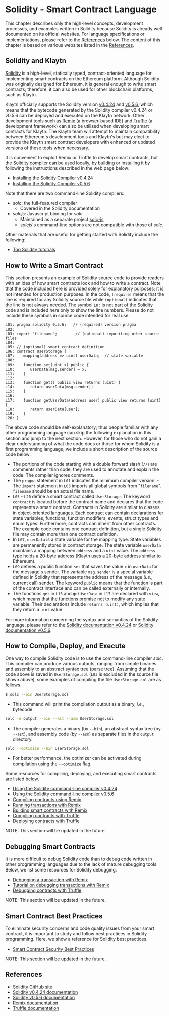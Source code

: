 # Solidity - Smart Contract Language <a id="solidity-smart-contract-language"></a>

This chapter describes only the high-level concepts, development processes, and examples written in Solidity because Solidity is already well documented on its official websites. For language specifications or implementations, please refer to the [References](#references) below. The content of this chapter is based on various websites listed in the [References](#references).

## Solidity and Klaytn <a id="solidity-and-klaytn"></a>

[Solidity](https://github.com/ethereum/solidity) is a high-level, statically typed, contract-oriented language for implementing smart contracts on the Ethereum platform. Although Solidity was originally designed for Ethereum, it is general enough to write smart contracts; therefore, it can also be used for other blockchain platforms, such as Klaytn.

Klaytn officially supports the Solidity version [v0.4.24](https://github.com/ethereum/solidity/releases/tag/v0.4.24) and [v0.5.6](https://github.com/ethereum/solidity/releases/tag/v0.5.6), which means that the bytecode generated by the Solidity compiler v0.4.24 or v0.5.6 can be deployed and executed on the Klaytn network. Other development tools such as [Remix](https://remix.ethereum.org/) \(a browser-based IDE\) and [Truffle](https://github.com/trufflesuite/truffle) \(a development framework\) can also be utilized when developing smart contracts for Klaytn. The Klaytn team will attempt to maintain compatibility between Ethereum's development tools and Klaytn's but may elect to provide the Klaytn smart contract developers with enhanced or updated versions of those tools when necessary.

It is convenient to exploit Remix or Truffle to develop smart contracts, but the Solidity compiler can be used locally, by building or installing it by following the instructions described in the web page below:

* [Installing the Solidity Compiler v0.4.24](https://solidity.readthedocs.io/en/v0.4.24/installing-solidity.html)
* [Installing the Solidity Compiler v0.5.6](https://solidity.readthedocs.io/en/v0.5.6/installing-solidity.html)

Note that there are two command-line Solidity compilers:

* _solc_: the full-featured compiler
  * Covered in the Solidity documentation
* _solcjs_: Javascript binding for _solc_
  * Maintained as a separate project [solc-js](https://github.com/ethereum/solc-js)
  * _solcjs_'s command-line options are not compatible with those of _solc_.

Other materials that are useful for getting started with Solidity include the following:

* [Top Solidity tutorials](https://medium.com/coinmonks/top-solidity-tutorials-4e7adcacced8)

## How to Write a Smart Contract <a id="how-to-write-a-smart-contract"></a>

This section presents an example of Solidity source code to provide readers with an idea of how smart contracts look and how to write a contract. Note that the code included here is provided solely for explanatory purposes; it is not intended for production purposes. In the code, `(require)` means that the line is required for any Solidity source file while `(optional)` indicates that the line is not always needed. The symbol `Ln:` is not part of the Solidity code and is included here only to show the line numbers. Please do not include these symbols in source code intended for real use.

```text
L01: pragma solidity 0.5.6;   // (required) version pragma
L02:
L03: import "filename";        // (optional) imporiting other source files
L04:
L05: // (optional) smart contract definition
L06: contract UserStorage {
L07:    mapping(address => uint) userData;  // state variable
L08:
L09:    function set(uint x) public {
L10:       userData[msg.sender] = x;
L11:    }
L12:
L13:    function get() public view returns (uint) {
L14:       return userData[msg.sender];
L15:    }
L16:
L17:    function getUserData(address user) public view returns (uint) {
L18:       return userData[user];
L19:    }
L20: }
```

The above code should be self-explanatory; thus people familiar with any other programming language can skip the following explanation in this section and jump to the next section. However, for those who do not gain a clear understanding of what the code does or those for whom Solidity is a first programming language, we include a short description of the source code below:

* The portions of the code starting with a double forward slash \(`//`\) are comments rather than code; they are used to annotate and explain the code.  The compiler ignores comments.
* The `pragma` statement in `L01` indicates the minimum compiler version.  - The `import` statement in `L03` imports all global symbols from "`filename`".  `filename` should be an actual file name.
* `L05` - `L20` define a smart contract called `UserStorage`.  The keyword `contract` is located before the contract name and declares that the code represents a smart contract.  Contracts in Solidity are similar to classes in object-oriented languages.  Each contract can contain declarations for state variables, functions, function modifiers, events, struct types and enum types.  Furthermore, contracts can inherit from other contracts.  The example code contains one contract definition, but a single Solidity file may contain more than one contract definition.
* In `L07`, `userData` is a state variable for the mapping type.  State variables are permanently stored in contract storage.  The state variable `userData` maintains a mapping between `address` and a `uint` value.  The `address` type holds a 20-byte address \(Klaytn uses a 20-byte address similar to Ethereum\).
* `L09` defines a public function `set` that saves the value `x` in `userData` for the message's sender.  The variable `msg.sender` is a special variable defined in Solidity that represents the address of the message \(_i.e._, current call\) sender.  The keyword `public` means that the function is part of the contract interface and can be called externally or internally.
* The functions `get` in `L13` and `getUserData` in `L17` are declared with `view`, which means that the functions promise not to modify any state variable.  Their declarations include `returns (uint)`, which implies that they return a `uint` value.

For more information concerning the syntax and semantics of the Solidity language, please refer to the [Solidity documentation v0.4.24](https://solidity.readthedocs.io/en/v0.4.24/solidity-in-depth.html) or [Solidity documentation v0.5.6](https://solidity.readthedocs.io/en/v0.5.6/solidity-in-depth.html).

## How to Compile, Deploy, and Execute <a id="how-to-compile-deploy-and-execute"></a>

One way to compile Solidity code is to use the command-line compiler _solc_. This compiler can produce various outputs, ranging from simple binaries and assembly to an abstract syntax tree \(parse tree\). Assuming that the code above is saved in `UserStorage.sol` \(`L03` is excluded in the source file shown above\), some examples of compiling the file `UserStorage.sol` are as follows.

```bash
$ solc --bin UserStorage.sol
```

* This command will print the compilation output as a binary, _i.e._, bytecode.

```bash
solc -o output --bin --ast --asm UserStorage.sol
```

* The compiler generates a binary \(by `--bin`\), an abstract syntax tree \(by `--ast`\), and assembly code \(by `--asm`\) as separate files in the `output` directory.

```bash
solc --optimize --bin UserStorage.sol
```

* For better performance, the optimizer can be activated during compilation using the `--optimize` flag.

Some resources for compiling, deploying, and executing smart contracts are listed below.

* [Using the Solidity command-line compiler v0.4.24](https://solidity.readthedocs.io/en/v0.4.24/using-the-compiler.html)
* [Using the Solidity command-line compiler v0.5.6](https://solidity.readthedocs.io/en/v0.5.6/using-the-compiler.html)
* [Compiling contracts using Remix](https://remix.readthedocs.io/en/stable/compile_tab.html)
* [Running transactions with Remix](https://remix.readthedocs.io/en/stable/run_tab.html)
* [Building smart contracts with Remix](https://remix.readthedocs.io/en/stable/workshop_Building_smart_contracts_with_Remix.html)
* [Compiling contracts with Truffle](https://truffleframework.com/docs/truffle/getting-started/compiling-contracts)
* [Deploying contracts with Truffle](https://truffleframework.com/docs/truffle/getting-started/running-migrations)

NOTE: This section will be updated in the future.

## Debugging Smart Contracts <a id="debugging-smart-contracts"></a>

It is more difficult to debug Solidity code than to debug code written in other programming languages due to the lack of mature debugging tools. Below, we list some resources for Solidity debugging.

* [Debugging a transaction with Remix](https://remix-ide.readthedocs.io/en/latest/debugger.html)
* [Tutorial on debugging transactions with Remix](https://remix-ide.readthedocs.io/en/latest/tutorial_debug.html)
* [Debugging contracts with Truffle](https://truffleframework.com/docs/truffle/getting-started/debugging-your-contracts)

NOTE: This section will be updated in the future.

## Smart Contract Best Practices <a id="smart-contract-best-practices"></a>

To eliminate security concerns and code quality issues from your smart contract, it is important to study and follow best practices in Solidity programming. Here, we show a reference for Solidity best practices.

* [Smart Contract Security Best Practices](https://github.com/ConsenSys/smart-contract-best-practices)

NOTE: This section will be updated in the future.

## References <a id="references"></a>

* [Solidity GitHub site](https://github.com/ethereum/solidity)
* [Solidity v0.4.24 documentation](https://solidity.readthedocs.io/en/v0.4.24/index.html)
* [Solidity v0.5.6 documentation](https://solidity.readthedocs.io/en/v0.5.6/index.html)
* [Remix documentation](https://remix-ide.readthedocs.io/en/latest/)
* [Truffle documentation](https://truffleframework.com/docs/truffle/overview)

